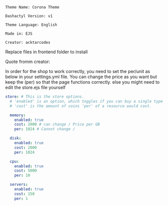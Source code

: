 ```
Theme Name: Corona Theme

Dashactyl Version: v1

Theme Language: English

Made in: EJS

Creator: acktarcodes
```
Replace files in frontend folder to install

Quote fromm creator:

In order for the shop to work correctly, you need to set the per/unit as below in your settings.yml file. You can change the price as you want but keep the (per) so that the page functions correctly. else you might need to edit the store.ejs file yourself

```yml
store: # This is the store options.
  # 'enabled' is an option, which toggles if you can buy a single type of resource of.
  # 'cost' is the amount of coins 'per' of a resource would cost.

  memory:
    enabled: true
    cost: 2000 # can change / Price per GB
    per: 1024 # Cannot change / 

  disk:
    enabled: true
    cost: 2000
    per: 1024

  cpu:
    enabled: true
    cost: 5000
    per: 10

  servers:
    enabled: true
    cost: 150
    per: 1
```
